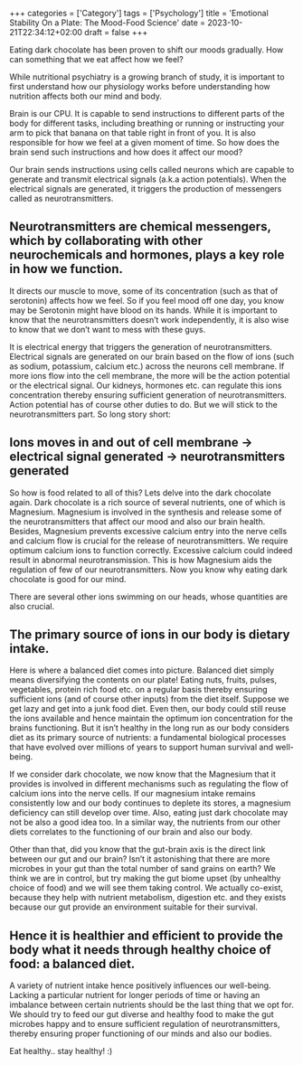 +++
categories = ['Category']
tags = ['Psychology']
title = 'Emotional Stability On a Plate: The Mood-Food Science'
date = 2023-10-21T22:34:12+02:00
draft = false
+++


Eating dark chocolate has been proven to shift our moods gradually. How can something that we eat affect how we feel?

While nutritional psychiatry is a growing branch of study, it is important to first understand how our physiology works before understanding how nutrition affects both our mind and body.

Brain is our CPU. It is capable to send instructions to different parts of the body for different tasks, including breathing or running or instructing your arm to pick that banana on that table right in front of you. It is also responsible for how we feel at a given moment of time. So how does the brain send such instructions and how does it affect our mood?

Our brain sends instructions using cells called neurons which are capable to generate and transmit electrical signals (a.k.a action potentials). When the electrical signals are generated, it triggers the production of messengers called as neurotransmitters.

## Neurotransmitters are chemical messengers, which by collaborating with other neurochemicals and hormones, plays a key role in how we function.

It directs our muscle to move, some of its concentration (such as that of serotonin) affects how we feel. So if you feel mood off one day, you know may be Serotonin might have blood on its hands. While it is important to know that the neurotransmitters doesn’t work independently, it is also wise to know that we don’t want to mess with these guys.

It is electrical energy that triggers the generation of neurotransmitters. Electrical signals are generated on our brain based on the flow of ions (such as sodium, potassium, calcium etc.) across the neurons cell membrane. If more ions flow into the cell membrane, the more will be the action potential or the electrical signal. Our kidneys, hormones etc. can regulate this ions concentration thereby ensuring sufficient generation of neurotransmitters. Action potential has of course other duties to do. But we will stick to the neurotransmitters part. So long story short:

## Ions moves in and out of cell membrane -> electrical signal generated -> neurotransmitters generated

So how is food related to all of this? Lets delve into the dark chocolate again. Dark chocolate is a rich source of several nutrients, one of which is Magnesium. Magnesium is involved in the synthesis and release some of the neurotransmitters that affect our mood and also our brain health. Besides, Magnesium prevents excessive calcium entry into the nerve cells and calcium flow is crucial for the release of neurotransmitters. We require optimum calcium ions to function correctly. Excessive calcium could indeed result in abnormal neurotransmission. This is how Magnesium aids the regulation of few of our neurotransmitters. Now you know why eating dark chocolate is good for our mind.

There are several other ions swimming on our heads, whose quantities are also crucial.

## The primary source of ions in our body is dietary intake.

Here is where a balanced diet comes into picture. Balanced diet simply means diversifying the contents on our plate! Eating nuts, fruits, pulses, vegetables, protein rich food etc. on a regular basis thereby ensuring sufficient ions (and of course other inputs) from the diet itself. Suppose we get lazy and get into a junk food diet. Even then, our body could still reuse the ions available and hence maintain the optimum ion concentration for the brains functioning. But it isn’t healthy in the long run as our body considers diet as its primary source of nutrients: a fundamental biological processes that have evolved over millions of years to support human survival and well-being.

If we consider dark chocolate, we now know that the Magnesium that it provides is involved in different mechanisms such as regulating the flow of calcium ions into the nerve cells. If our magnesium intake remains consistently low and our body continues to deplete its stores, a magnesium deficiency can still develop over time. Also, eating just dark chocolate may not be also a good idea too. In a similar way, the nutrients from our other diets correlates to the functioning of our brain and also our body.

Other than that, did you know that the gut-brain axis is the direct link between our gut and our brain? Isn’t it astonishing that there are more microbes in your gut than the total number of sand grains on earth? We think we are in control, but try making the gut biome upset (by unhealthy choice of food) and we will see them taking control. We actually co-exist, because they help with nutrient metabolism, digestion etc. and they exists because our gut provide an environment suitable for their survival.

## Hence it is healthier and efficient to provide the body what it needs through healthy choice of food: a balanced diet.

A variety of nutrient intake hence positively influences our well-being. Lacking a particular nutrient for longer periods of time or having an imbalance between certain nutrients should be the last thing that we opt for. We should try to feed our gut diverse and healthy food to make the gut microbes happy and to ensure sufficient regulation of neurotransmitters, thereby ensuring proper functioning of our minds and also our bodies.

Eat healthy.. stay healthy! :)
